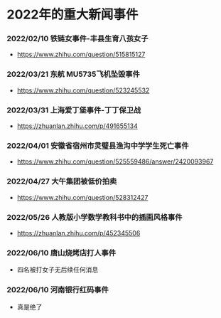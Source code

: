 # 2022年的重大新闻事件


### 2022/02/10 铁链女事件-丰县生育八孩女子
* https://www.zhihu.com/question/515815127

### 2022/03/21 东航 MU5735飞机坠毁事件
* https://www.zhihu.com/question/523245532

### 2022/03/31 上海爱丁堡事件-丁丁保卫战
* https://zhuanlan.zhihu.com/p/491655134

### 2022/04/01 安徽省宿州市灵璧县渔沟中学学生死亡事件
* https://www.zhihu.com/question/525559486/answer/2420093967

### 2022/04/27 大午集团被低价拍卖
* https://www.zhihu.com/question/528312427

### 2022/05/26 人教版小学数学教科书中的插画风格事件
* https://zhuanlan.zhihu.com/p/452345506


### 2022/06/10 唐山烧烤店打人事件 
* 四名被打女子无后续任何消息

### 2022/06/10 河南银行红码事件
* 真是绝了

